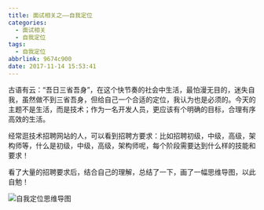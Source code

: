 ```yaml
---
title: 面试相关之——自我定位
categories:
  - 面试相关
  - 自我定位
tags:
  - 自我定位
abbrlink: 9674c900
date: 2017-11-14 15:53:41
---
```


古语有云：“吾日三省吾身”，在这个快节奏的社会中生活，最怕漫无目的，迷失自我，虽然做不到三省吾身，但给自己一个合适的定位，我认为也是必须的。今天的主题不是生活，而是技术；作为一名开发人员，更应该有个明确的目标，合理有序高效的生活。

经常逛技术招聘网站的人，可以看到招聘方要求：比如招聘初级，中级，高级，架构师等，什么是初级，中级，高级，架构师呢，每个阶段需要达到什么样的技能和要求！
<!--more-->
看了大量的招聘要求后，结合自己的理解，总结了一下，画了一幅思维导图，以此自勉！

![自我定位思维导图][1]



[1]: https://images.pgzxc.com/carrear-self-positioning.png
